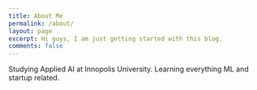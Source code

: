 ```yaml
---
title: About Me
permalink: /about/
layout: page
excerpt: Hi guys, I am just getting started with this blog.
comments: false
---
```


Studying Applied AI at Innopolis University. Learning everything ML and startup related.
